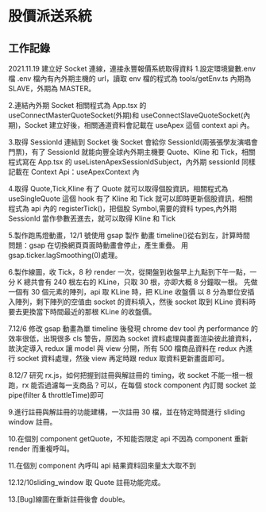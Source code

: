 # 股價派送系統

## 工作記錄

2021.11.19 建立好 Socket 連線，連接永豐報價系統取得資料 1.設定環境變數.env 檔
.env 檔內有內外期主機的 url，讀取 env 檔的程式為 tools/getEnv.ts
內期為 SLAVE，外期為 MASTER。

2.連結內外期 Socket
相關程式為 App.tsx 的 useConnectMasterQuoteSocket(外期)和 useConnectSlaveQuoteSocket(內期)，Socket 建立好後，相關通道資料會記載在 useApex 這個 context api 內。

3.取得 SessionId
連結到 Socket 後 Socket 會給你 SessionId(兩張張學友演唱會門票)，有了 SessionId 就能向豐全球內外期主機要 Quote、Kline 和 Tick，相關程式寫在 App.tsx 的 useListenApexSessionIdSubject，內外期 sessionId 同樣記載在 Context Api：useApexContext 內

4.取得 Quote,Tick,Kline
有了 Quote 就可以取得個股資訊，相關程式為 useSingleQuote 這個 hook
有了 Kline 和 Tick 就可以即時更新個股資訊，相關程式為 api 內的 registerTick()，把個股 Symbol,需要的資料 types,內外期 SessionId 當作參數丟進去，就可以取得 Kline 和 Tick

5.製作跑馬燈動畫，12/1 號使用 gsap 製作
動畫 timeline()從右到左，計算時間
問題：gsap 在切換網頁頁面時動畫會停止，產生重疊。
用 gsap.ticker.lagSmoothing(0)處理。

6.製作線圖，收 Tick，8 秒 render 一次，從開盤到收盤早上九點到下午一點，一分 K 總共會有 240 根左右的 KLine，只取 30 根，亦即大概 8 分鐘取一根。
先做一個有 30 個元素的陣列，api 取 KLine 時，把 KLine 收盤價 以 8 分為單位安插入陣列，剩下陣列的空值由 socket 的資料填入，然後 socket 取到 KLine 資料時要去更換當下時間最近的那根 KLine 的收盤價。

7.12/6 修改 gsap 動畫為單 timeline 後發現 chrome dev tool 內 performance 的效率很低，出現很多 cls 警告，原因為 socket 資料處理與畫面渲染彼此搶資料，故決定導入 redux 讓 model 與 view 分開，所有 500 檔商品資料在 redux 內進行 socket 資料處理，然後 view 再定時跟 redux 取資料更新畫面即可。

8.12/7 研究 rx.js，如何把握到註冊與解註冊的 timing，收 socket 不能一根一根跑，rx 能否過濾每一支商品？可以，在每個 stock component 內訂閱 socket 並 pipe(filter & throttleTime)即可

9.進行註冊與解註冊的功能建構，一次註冊 30 檔，並在特定時間進行 sliding window 註冊。

10.在個別 component getQuote，不知能否限定 api 不因為 component 重新 render 而重複呼叫。

11.在個別 component 內呼叫 api 結果資料回來量太大取不到

12.12/10sliding_window 取 Quote 註冊功能完成。

13.[Bug]線圖在重新註冊後會 double。
